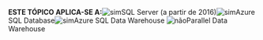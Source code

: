 <Token>**ESTE TÓPICO APLICA-SE A:**![sim](media/yes.png)SQL Server (a partir de 2016)![sim](media/yes.png)Azure SQL Database![sim](media/yes.png)Azure SQL Data Warehouse ![não](media/no.png)Parallel Data Warehouse </Token>

